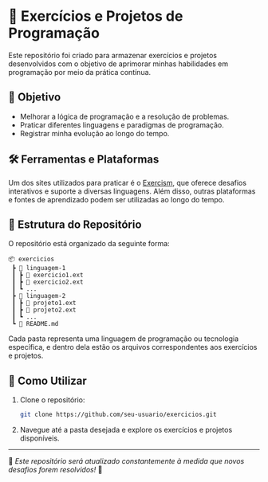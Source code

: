 # 📌 Exercícios e Projetos de Programação

Este repositório foi criado para armazenar exercícios e projetos desenvolvidos com o objetivo de aprimorar minhas habilidades em programação por meio da prática contínua.  

## 🚀 Objetivo

- Melhorar a lógica de programação e a resolução de problemas.  
- Praticar diferentes linguagens e paradigmas de programação.  
- Registrar minha evolução ao longo do tempo.  

## 🛠️ Ferramentas e Plataformas  

Um dos sites utilizados para praticar é o [Exercism](https://exercism.org/), que oferece desafios interativos e suporte a diversas linguagens. Além disso, outras plataformas e fontes de aprendizado podem ser utilizadas ao longo do tempo.  

## 📂 Estrutura do Repositório  

O repositório está organizado da seguinte forma:  

```
📦 exercicios
 ┣ 📂 linguagem-1
 ┃ ┣ 📜 exercicio1.ext
 ┃ ┣ 📜 exercicio2.ext
 ┃ ┗ ...
 ┣ 📂 linguagem-2
 ┃ ┣ 📜 projeto1.ext
 ┃ ┣ 📜 projeto2.ext
 ┃ ┗ ...
 ┗ 📜 README.md
```

Cada pasta representa uma linguagem de programação ou tecnologia específica, e dentro dela estão os arquivos correspondentes aos exercícios e projetos.

## 📌 Como Utilizar  

1. Clone o repositório:  
   ```sh
   git clone https://github.com/seu-usuario/exercicios.git
   ```
2. Navegue até a pasta desejada e explore os exercícios e projetos disponíveis.  

---

📌 *Este repositório será atualizado constantemente à medida que novos desafios forem resolvidos!* 🚀

